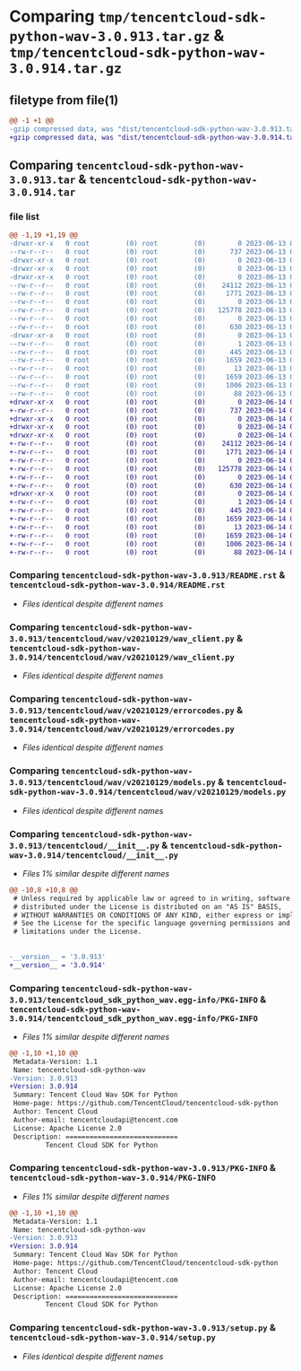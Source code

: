 # Comparing `tmp/tencentcloud-sdk-python-wav-3.0.913.tar.gz` & `tmp/tencentcloud-sdk-python-wav-3.0.914.tar.gz`

## filetype from file(1)

```diff
@@ -1 +1 @@
-gzip compressed data, was "dist/tencentcloud-sdk-python-wav-3.0.913.tar", last modified: Tue Jun 13 02:29:23 2023, max compression
+gzip compressed data, was "dist/tencentcloud-sdk-python-wav-3.0.914.tar", last modified: Wed Jun 14 00:38:58 2023, max compression
```

## Comparing `tencentcloud-sdk-python-wav-3.0.913.tar` & `tencentcloud-sdk-python-wav-3.0.914.tar`

### file list

```diff
@@ -1,19 +1,19 @@
-drwxr-xr-x   0 root         (0) root         (0)        0 2023-06-13 02:29:23.000000 tencentcloud-sdk-python-wav-3.0.913/
--rw-r--r--   0 root         (0) root         (0)      737 2023-06-13 02:29:23.000000 tencentcloud-sdk-python-wav-3.0.913/README.rst
-drwxr-xr-x   0 root         (0) root         (0)        0 2023-06-13 02:29:23.000000 tencentcloud-sdk-python-wav-3.0.913/tencentcloud/
-drwxr-xr-x   0 root         (0) root         (0)        0 2023-06-13 02:29:23.000000 tencentcloud-sdk-python-wav-3.0.913/tencentcloud/wav/
-drwxr-xr-x   0 root         (0) root         (0)        0 2023-06-13 02:29:23.000000 tencentcloud-sdk-python-wav-3.0.913/tencentcloud/wav/v20210129/
--rw-r--r--   0 root         (0) root         (0)    24112 2023-06-13 02:29:23.000000 tencentcloud-sdk-python-wav-3.0.913/tencentcloud/wav/v20210129/wav_client.py
--rw-r--r--   0 root         (0) root         (0)     1771 2023-06-13 02:29:23.000000 tencentcloud-sdk-python-wav-3.0.913/tencentcloud/wav/v20210129/errorcodes.py
--rw-r--r--   0 root         (0) root         (0)        0 2023-06-13 02:29:23.000000 tencentcloud-sdk-python-wav-3.0.913/tencentcloud/wav/v20210129/__init__.py
--rw-r--r--   0 root         (0) root         (0)   125778 2023-06-13 02:29:23.000000 tencentcloud-sdk-python-wav-3.0.913/tencentcloud/wav/v20210129/models.py
--rw-r--r--   0 root         (0) root         (0)        0 2023-06-13 02:29:23.000000 tencentcloud-sdk-python-wav-3.0.913/tencentcloud/wav/__init__.py
--rw-r--r--   0 root         (0) root         (0)      630 2023-06-13 02:29:23.000000 tencentcloud-sdk-python-wav-3.0.913/tencentcloud/__init__.py
-drwxr-xr-x   0 root         (0) root         (0)        0 2023-06-13 02:29:23.000000 tencentcloud-sdk-python-wav-3.0.913/tencentcloud_sdk_python_wav.egg-info/
--rw-r--r--   0 root         (0) root         (0)        1 2023-06-13 02:29:23.000000 tencentcloud-sdk-python-wav-3.0.913/tencentcloud_sdk_python_wav.egg-info/dependency_links.txt
--rw-r--r--   0 root         (0) root         (0)      445 2023-06-13 02:29:23.000000 tencentcloud-sdk-python-wav-3.0.913/tencentcloud_sdk_python_wav.egg-info/SOURCES.txt
--rw-r--r--   0 root         (0) root         (0)     1659 2023-06-13 02:29:23.000000 tencentcloud-sdk-python-wav-3.0.913/tencentcloud_sdk_python_wav.egg-info/PKG-INFO
--rw-r--r--   0 root         (0) root         (0)       13 2023-06-13 02:29:23.000000 tencentcloud-sdk-python-wav-3.0.913/tencentcloud_sdk_python_wav.egg-info/top_level.txt
--rw-r--r--   0 root         (0) root         (0)     1659 2023-06-13 02:29:23.000000 tencentcloud-sdk-python-wav-3.0.913/PKG-INFO
--rw-r--r--   0 root         (0) root         (0)     1006 2023-06-13 02:29:23.000000 tencentcloud-sdk-python-wav-3.0.913/setup.py
--rw-r--r--   0 root         (0) root         (0)       88 2023-06-13 02:29:23.000000 tencentcloud-sdk-python-wav-3.0.913/setup.cfg
+drwxr-xr-x   0 root         (0) root         (0)        0 2023-06-14 00:38:58.000000 tencentcloud-sdk-python-wav-3.0.914/
+-rw-r--r--   0 root         (0) root         (0)      737 2023-06-14 00:38:58.000000 tencentcloud-sdk-python-wav-3.0.914/README.rst
+drwxr-xr-x   0 root         (0) root         (0)        0 2023-06-14 00:38:58.000000 tencentcloud-sdk-python-wav-3.0.914/tencentcloud/
+drwxr-xr-x   0 root         (0) root         (0)        0 2023-06-14 00:38:58.000000 tencentcloud-sdk-python-wav-3.0.914/tencentcloud/wav/
+drwxr-xr-x   0 root         (0) root         (0)        0 2023-06-14 00:38:58.000000 tencentcloud-sdk-python-wav-3.0.914/tencentcloud/wav/v20210129/
+-rw-r--r--   0 root         (0) root         (0)    24112 2023-06-14 00:38:58.000000 tencentcloud-sdk-python-wav-3.0.914/tencentcloud/wav/v20210129/wav_client.py
+-rw-r--r--   0 root         (0) root         (0)     1771 2023-06-14 00:38:58.000000 tencentcloud-sdk-python-wav-3.0.914/tencentcloud/wav/v20210129/errorcodes.py
+-rw-r--r--   0 root         (0) root         (0)        0 2023-06-14 00:38:58.000000 tencentcloud-sdk-python-wav-3.0.914/tencentcloud/wav/v20210129/__init__.py
+-rw-r--r--   0 root         (0) root         (0)   125778 2023-06-14 00:38:58.000000 tencentcloud-sdk-python-wav-3.0.914/tencentcloud/wav/v20210129/models.py
+-rw-r--r--   0 root         (0) root         (0)        0 2023-06-14 00:38:58.000000 tencentcloud-sdk-python-wav-3.0.914/tencentcloud/wav/__init__.py
+-rw-r--r--   0 root         (0) root         (0)      630 2023-06-14 00:38:58.000000 tencentcloud-sdk-python-wav-3.0.914/tencentcloud/__init__.py
+drwxr-xr-x   0 root         (0) root         (0)        0 2023-06-14 00:38:58.000000 tencentcloud-sdk-python-wav-3.0.914/tencentcloud_sdk_python_wav.egg-info/
+-rw-r--r--   0 root         (0) root         (0)        1 2023-06-14 00:38:58.000000 tencentcloud-sdk-python-wav-3.0.914/tencentcloud_sdk_python_wav.egg-info/dependency_links.txt
+-rw-r--r--   0 root         (0) root         (0)      445 2023-06-14 00:38:58.000000 tencentcloud-sdk-python-wav-3.0.914/tencentcloud_sdk_python_wav.egg-info/SOURCES.txt
+-rw-r--r--   0 root         (0) root         (0)     1659 2023-06-14 00:38:58.000000 tencentcloud-sdk-python-wav-3.0.914/tencentcloud_sdk_python_wav.egg-info/PKG-INFO
+-rw-r--r--   0 root         (0) root         (0)       13 2023-06-14 00:38:58.000000 tencentcloud-sdk-python-wav-3.0.914/tencentcloud_sdk_python_wav.egg-info/top_level.txt
+-rw-r--r--   0 root         (0) root         (0)     1659 2023-06-14 00:38:58.000000 tencentcloud-sdk-python-wav-3.0.914/PKG-INFO
+-rw-r--r--   0 root         (0) root         (0)     1006 2023-06-14 00:38:58.000000 tencentcloud-sdk-python-wav-3.0.914/setup.py
+-rw-r--r--   0 root         (0) root         (0)       88 2023-06-14 00:38:58.000000 tencentcloud-sdk-python-wav-3.0.914/setup.cfg
```

### Comparing `tencentcloud-sdk-python-wav-3.0.913/README.rst` & `tencentcloud-sdk-python-wav-3.0.914/README.rst`

 * *Files identical despite different names*

### Comparing `tencentcloud-sdk-python-wav-3.0.913/tencentcloud/wav/v20210129/wav_client.py` & `tencentcloud-sdk-python-wav-3.0.914/tencentcloud/wav/v20210129/wav_client.py`

 * *Files identical despite different names*

### Comparing `tencentcloud-sdk-python-wav-3.0.913/tencentcloud/wav/v20210129/errorcodes.py` & `tencentcloud-sdk-python-wav-3.0.914/tencentcloud/wav/v20210129/errorcodes.py`

 * *Files identical despite different names*

### Comparing `tencentcloud-sdk-python-wav-3.0.913/tencentcloud/wav/v20210129/models.py` & `tencentcloud-sdk-python-wav-3.0.914/tencentcloud/wav/v20210129/models.py`

 * *Files identical despite different names*

### Comparing `tencentcloud-sdk-python-wav-3.0.913/tencentcloud/__init__.py` & `tencentcloud-sdk-python-wav-3.0.914/tencentcloud/__init__.py`

 * *Files 1% similar despite different names*

```diff
@@ -10,8 +10,8 @@
 # Unless required by applicable law or agreed to in writing, software
 # distributed under the License is distributed on an "AS IS" BASIS,
 # WITHOUT WARRANTIES OR CONDITIONS OF ANY KIND, either express or implied.
 # See the License for the specific language governing permissions and
 # limitations under the License.
 
 
-__version__ = '3.0.913'
+__version__ = '3.0.914'
```

### Comparing `tencentcloud-sdk-python-wav-3.0.913/tencentcloud_sdk_python_wav.egg-info/PKG-INFO` & `tencentcloud-sdk-python-wav-3.0.914/tencentcloud_sdk_python_wav.egg-info/PKG-INFO`

 * *Files 1% similar despite different names*

```diff
@@ -1,10 +1,10 @@
 Metadata-Version: 1.1
 Name: tencentcloud-sdk-python-wav
-Version: 3.0.913
+Version: 3.0.914
 Summary: Tencent Cloud Wav SDK for Python
 Home-page: https://github.com/TencentCloud/tencentcloud-sdk-python
 Author: Tencent Cloud
 Author-email: tencentcloudapi@tencent.com
 License: Apache License 2.0
 Description: ============================
         Tencent Cloud SDK for Python
```

### Comparing `tencentcloud-sdk-python-wav-3.0.913/PKG-INFO` & `tencentcloud-sdk-python-wav-3.0.914/PKG-INFO`

 * *Files 1% similar despite different names*

```diff
@@ -1,10 +1,10 @@
 Metadata-Version: 1.1
 Name: tencentcloud-sdk-python-wav
-Version: 3.0.913
+Version: 3.0.914
 Summary: Tencent Cloud Wav SDK for Python
 Home-page: https://github.com/TencentCloud/tencentcloud-sdk-python
 Author: Tencent Cloud
 Author-email: tencentcloudapi@tencent.com
 License: Apache License 2.0
 Description: ============================
         Tencent Cloud SDK for Python
```

### Comparing `tencentcloud-sdk-python-wav-3.0.913/setup.py` & `tencentcloud-sdk-python-wav-3.0.914/setup.py`

 * *Files identical despite different names*

